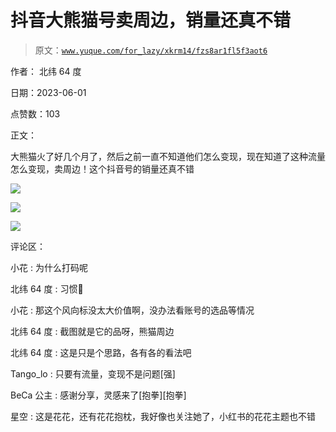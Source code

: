 # 抖音大熊猫号卖周边，销量还真不错

> 原文：[`www.yuque.com/for_lazy/xkrm14/fzs8ar1fl5f3aot6`](https://www.yuque.com/for_lazy/xkrm14/fzs8ar1fl5f3aot6)

作者： 北纬 64 度

日期：2023-06-01

点赞数：103

正文：

大熊猫火了好几个月了，然后之前一直不知道他们怎么变现，现在知道了这种流量怎么变现，卖周边！这个抖音号的销量还真不错

![](img/7e9792735842f9f0edc12d334c1dbdf6.png)

![](img/8b0a2f34e4c5c67ee5cba7c9c3f5560a.png)

![](img/72927ef2b166ff56593ad37202d8ef88.png)

评论区：

小花 : 为什么打码呢

北纬 64 度 : 习惯🤣

小花 : 那这个风向标没太大价值啊，没办法看账号的选品等情况

北纬 64 度 : 截图就是它的品呀，熊猫周边

北纬 64 度 : 这是只是个思路，各有各的看法吧

Tango_lo : 只要有流量，变现不是问题[强]

BeCa 公主 : 感谢分享，灵感来了[抱拳][抱拳]

星空 : 这是花花，还有花花抱枕，我好像也关注她了，小红书的花花主题也不错

